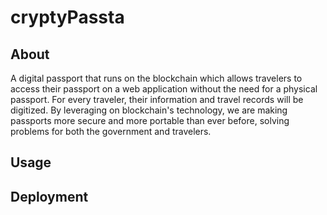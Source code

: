 # cryptyPassta

## About
A digital passport that runs on the blockchain which allows travelers to access their passport on a web application without the need for a physical passport. For every traveler, their information and travel records will be digitized. By leveraging on blockchain's technology, we are making passports more secure and more portable than ever before, solving problems for both the government and travelers. 

## Usage 

## Deployment 

